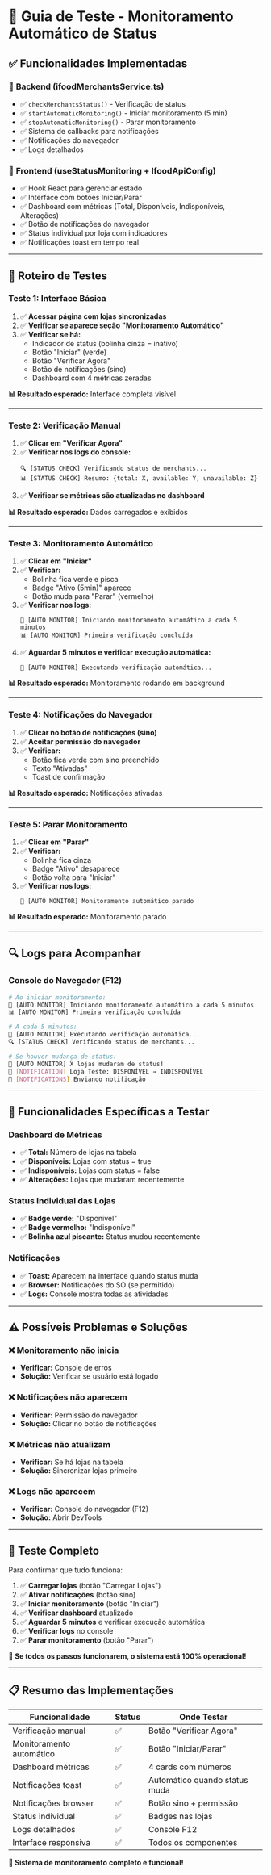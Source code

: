 # 🧪 **Guia de Teste - Monitoramento Automático de Status**

## ✅ **Funcionalidades Implementadas**

### 🔧 **Backend (ifoodMerchantsService.ts)**
- ✅ `checkMerchantsStatus()` - Verificação de status
- ✅ `startAutomaticMonitoring()` - Iniciar monitoramento (5 min)
- ✅ `stopAutomaticMonitoring()` - Parar monitoramento  
- ✅ Sistema de callbacks para notificações
- ✅ Notificações do navegador
- ✅ Logs detalhados

### 🎨 **Frontend (useStatusMonitoring + IfoodApiConfig)**
- ✅ Hook React para gerenciar estado
- ✅ Interface com botões Iniciar/Parar
- ✅ Dashboard com métricas (Total, Disponíveis, Indisponíveis, Alterações)
- ✅ Botão de notificações do navegador
- ✅ Status individual por loja com indicadores
- ✅ Notificações toast em tempo real

---

## 🧪 **Roteiro de Testes**

### **Teste 1: Interface Básica**
1. ✅ **Acessar página com lojas sincronizadas**
2. ✅ **Verificar se aparece seção "Monitoramento Automático"**
3. ✅ **Verificar se há:**
   - Indicador de status (bolinha cinza = inativo)
   - Botão "Iniciar" (verde)
   - Botão "Verificar Agora"
   - Botão de notificações (sino)
   - Dashboard com 4 métricas zeradas

**📊 Resultado esperado:** Interface completa visível

---

### **Teste 2: Verificação Manual**
1. ✅ **Clicar em "Verificar Agora"**
2. ✅ **Verificar nos logs do console:**
   ```
   🔍 [STATUS CHECK] Verificando status de merchants...
   📊 [STATUS CHECK] Resumo: {total: X, available: Y, unavailable: Z}
   ```
3. ✅ **Verificar se métricas são atualizadas no dashboard**

**📊 Resultado esperado:** Dados carregados e exibidos

---

### **Teste 3: Monitoramento Automático**
1. ✅ **Clicar em "Iniciar"**
2. ✅ **Verificar:**
   - Bolinha fica verde e pisca
   - Badge "Ativo (5min)" aparece
   - Botão muda para "Parar" (vermelho)
3. ✅ **Verificar nos logs:**
   ```
   🚀 [AUTO MONITOR] Iniciando monitoramento automático a cada 5 minutos
   📊 [AUTO MONITOR] Primeira verificação concluída
   ```
4. ✅ **Aguardar 5 minutos e verificar execução automática:**
   ```
   🔄 [AUTO MONITOR] Executando verificação automática...
   ```

**📊 Resultado esperado:** Monitoramento rodando em background

---

### **Teste 4: Notificações do Navegador**
1. ✅ **Clicar no botão de notificações (sino)**
2. ✅ **Aceitar permissão do navegador**
3. ✅ **Verificar:**
   - Botão fica verde com sino preenchido
   - Texto "Ativadas"
   - Toast de confirmação

**📊 Resultado esperado:** Notificações ativadas

---

### **Teste 5: Parar Monitoramento**
1. ✅ **Clicar em "Parar"**
2. ✅ **Verificar:**
   - Bolinha fica cinza
   - Badge "Ativo" desaparece
   - Botão volta para "Iniciar"
3. ✅ **Verificar nos logs:**
   ```
   🛑 [AUTO MONITOR] Monitoramento automático parado
   ```

**📊 Resultado esperado:** Monitoramento parado

---

## 🔍 **Logs para Acompanhar**

### **Console do Navegador (F12)**
```bash
# Ao iniciar monitoramento:
🚀 [AUTO MONITOR] Iniciando monitoramento automático a cada 5 minutos
📊 [AUTO MONITOR] Primeira verificação concluída

# A cada 5 minutos:
🔄 [AUTO MONITOR] Executando verificação automática...
🔍 [STATUS CHECK] Verificando status de merchants...

# Se houver mudança de status:
🔔 [AUTO MONITOR] X lojas mudaram de status!
🔔 [NOTIFICATION] Loja Teste: DISPONÍVEL → INDISPONÍVEL
🔔 [NOTIFICATIONS] Enviando notificação
```

---

## 🎯 **Funcionalidades Específicas a Testar**

### **Dashboard de Métricas**
- ✅ **Total:** Número de lojas na tabela
- ✅ **Disponíveis:** Lojas com status = true
- ✅ **Indisponíveis:** Lojas com status = false  
- ✅ **Alterações:** Lojas que mudaram recentemente

### **Status Individual das Lojas**
- ✅ **Badge verde:** "Disponível" 
- ✅ **Badge vermelho:** "Indisponível"
- ✅ **Bolinha azul piscante:** Status mudou recentemente

### **Notificações**
- ✅ **Toast:** Aparecem na interface quando status muda
- ✅ **Browser:** Notificações do SO (se permitido)
- ✅ **Logs:** Console mostra todas as atividades

---

## ⚠️ **Possíveis Problemas e Soluções**

### **❌ Monitoramento não inicia**
- **Verificar:** Console de erros
- **Solução:** Verificar se usuário está logado

### **❌ Notificações não aparecem**
- **Verificar:** Permissão do navegador
- **Solução:** Clicar no botão de notificações

### **❌ Métricas não atualizam**
- **Verificar:** Se há lojas na tabela
- **Solução:** Sincronizar lojas primeiro

### **❌ Logs não aparecem**
- **Verificar:** Console do navegador (F12)
- **Solução:** Abrir DevTools

---

## 🎉 **Teste Completo**

Para confirmar que tudo funciona:

1. ✅ **Carregar lojas** (botão "Carregar Lojas")
2. ✅ **Ativar notificações** (botão sino)
3. ✅ **Iniciar monitoramento** (botão "Iniciar")
4. ✅ **Verificar dashboard** atualizado
5. ✅ **Aguardar 5 minutos** e verificar execução automática
6. ✅ **Verificar logs** no console
7. ✅ **Parar monitoramento** (botão "Parar")

**🎯 Se todos os passos funcionarem, o sistema está 100% operacional!**

---

## 📋 **Resumo das Implementações**

| **Funcionalidade** | **Status** | **Onde Testar** |
|-------------------|------------|------------------|
| Verificação manual | ✅ | Botão "Verificar Agora" |
| Monitoramento automático | ✅ | Botão "Iniciar/Parar" |
| Dashboard métricas | ✅ | 4 cards com números |
| Notificações toast | ✅ | Automático quando status muda |
| Notificações browser | ✅ | Botão sino + permissão |
| Status individual | ✅ | Badges nas lojas |
| Logs detalhados | ✅ | Console F12 |
| Interface responsiva | ✅ | Todos os componentes |

**🚀 Sistema de monitoramento completo e funcional!**